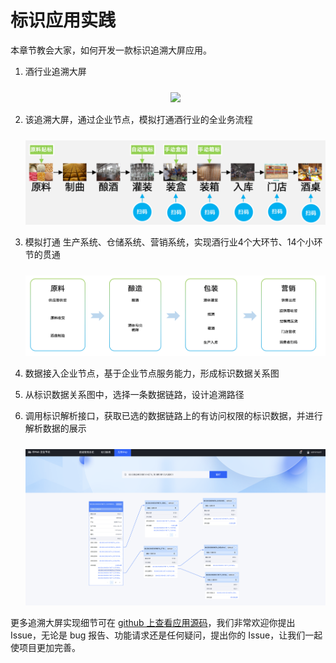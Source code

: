 # 标识应用实践

本章节教会大家，如何开发一款标识追溯大屏应用。

1. 酒行业追溯大屏
    <center><img src="./images/image-1.png" style="margin-top:10px;"/></center>

2. 该追溯大屏，通过企业节点，模拟打通酒行业的全业务流程
    <center><img src="./images/image-2.png" style="margin-top:10px;"/></center>

3. 模拟打通 生产系统、仓储系统、营销系统，实现酒行业4个大环节、14个小环节的贯通
    <center><img src="./images/image-3.png" style="margin-top:10px;"/></center>

4. 数据接入企业节点，基于企业节点服务能力，形成标识数据关系图

5. 从标识数据关系图中，选择一条数据链路，设计追溯路径

6. 调用标识解析接口，获取已选的数据链路上的有访问权限的标识数据，并进行解析数据的展示
    <center><img src="./images/image-4.png" style="margin-top:10px;"/></center>


更多追溯大屏实现细节可在 [github 上查看应用源码](https://github.com/teleinfo-dev)，我们非常欢迎你提出 Issue，无论是 bug 报告、功能请求还是任何疑问，提出你的 Issue，让我们一起使项目更加完善。